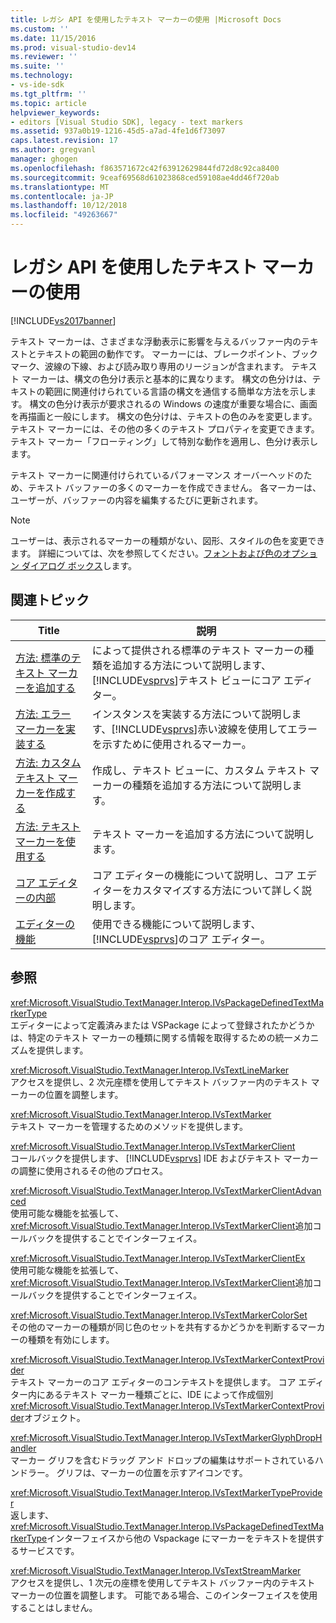 ```yaml
---
title: レガシ API を使用したテキスト マーカーの使用 |Microsoft Docs
ms.custom: ''
ms.date: 11/15/2016
ms.prod: visual-studio-dev14
ms.reviewer: ''
ms.suite: ''
ms.technology:
- vs-ide-sdk
ms.tgt_pltfrm: ''
ms.topic: article
helpviewer_keywords:
- editors [Visual Studio SDK], legacy - text markers
ms.assetid: 937a0b19-1216-45d5-a7ad-4fe1d6f73097
caps.latest.revision: 17
ms.author: gregvanl
manager: ghogen
ms.openlocfilehash: f863571672c42f63912629844fd72d8c92ca8400
ms.sourcegitcommit: 9ceaf69568d61023868ced59108ae4dd46f720ab
ms.translationtype: MT
ms.contentlocale: ja-JP
ms.lasthandoff: 10/12/2018
ms.locfileid: "49263667"
---
```

# <a name="using-text-markers-with-the-legacy-api"></a>レガシ API を使用したテキスト マーカーの使用
[!INCLUDE[vs2017banner](../includes/vs2017banner.md)]

テキスト マーカーは、さまざまな浮動表示に影響を与えるバッファー内のテキストとテキストの範囲の動作です。 マーカーには、ブレークポイント、ブックマーク、波線の下線、および読み取り専用のリージョンが含まれます。 テキスト マーカーは、構文の色分け表示と基本的に異なります。 構文の色分けは、テキストの範囲に関連付けられている言語の構文を通信する簡単な方法を示します。 構文の色分け表示が要求されるの Windows の速度が重要な場合に、画面を再描画と一般にします。 構文の色分けは、テキストの色のみを変更します。 テキスト マーカーには、その他の多くのテキスト プロパティを変更できます。 テキスト マーカー「フローティング」して特別な動作を適用し、色分け表示します。  
  
 テキスト マーカーに関連付けられているパフォーマンス オーバーヘッドのため、テキスト バッファーの多くのマーカーを作成できません。 各マーカーは、ユーザーが、バッファーの内容を編集するたびに更新されます。  
  
> [!NOTE]
>  ユーザーは、表示されるマーカーの種類がない、図形、スタイルの色を変更できます。 詳細については、次を参照してください。[フォントおよび色のオプション ダイアログ ボックス](../ide/reference/fonts-and-colors-environment-options-dialog-box.md)します。  
  
## <a name="related-topics"></a>関連トピック  
  
|Title|説明|  
|-----------|-----------------|  
|[方法: 標準のテキスト マーカーを追加する](../extensibility/how-to-add-standard-text-markers.md)|によって提供される標準のテキスト マーカーの種類を追加する方法について説明します、[!INCLUDE[vsprvs](../includes/vsprvs-md.md)]テキスト ビューにコア エディター。|  
|[方法: エラー マーカーを実装する](../extensibility/how-to-implement-error-markers.md)|インスタンスを実装する方法について説明します、[!INCLUDE[vsprvs](../includes/vsprvs-md.md)]赤い波線を使用してエラーを示すために使用されるマーカー。|  
|[方法: カスタム テキスト マーカーを作成する](../extensibility/how-to-create-custom-text-markers.md)|作成し、テキスト ビューに、カスタム テキスト マーカーの種類を追加する方法について説明します。|  
|[方法: テキスト マーカーを使用する](../extensibility/how-to-use-text-markers.md)|テキスト マーカーを追加する方法について説明します。|  
|[コア エディターの内部](../extensibility/inside-the-core-editor.md)|コア エディターの機能について説明し、コア エディターをカスタマイズする方法について詳しく説明します。|  
|[エディターの機能](http://msdn.microsoft.com/en-us/bdac940d-1f14-4019-a01f-fd0bb3dc7198)|使用できる機能について説明します、[!INCLUDE[vsprvs](../includes/vsprvs-md.md)]のコア エディター。|  
  
## <a name="reference"></a>参照  
 <xref:Microsoft.VisualStudio.TextManager.Interop.IVsPackageDefinedTextMarkerType>  
 エディターによって定義済みまたは VSPackage によって登録されたかどうかは、特定のテキスト マーカーの種類に関する情報を取得するための統一メカニズムを提供します。  
  
 <xref:Microsoft.VisualStudio.TextManager.Interop.IVsTextLineMarker>  
 アクセスを提供し、2 次元座標を使用してテキスト バッファー内のテキスト マーカーの位置を調整します。  
  
 <xref:Microsoft.VisualStudio.TextManager.Interop.IVsTextMarker>  
 テキスト マーカーを管理するためのメソッドを提供します。  
  
 <xref:Microsoft.VisualStudio.TextManager.Interop.IVsTextMarkerClient>  
 コールバックを提供します、 [!INCLUDE[vsprvs](../includes/vsprvs-md.md)] IDE およびテキスト マーカーの調整に使用されるその他のプロセス。  
  
 <xref:Microsoft.VisualStudio.TextManager.Interop.IVsTextMarkerClientAdvanced>  
 使用可能な機能を拡張して、<xref:Microsoft.VisualStudio.TextManager.Interop.IVsTextMarkerClient>追加コールバックを提供することでインターフェイス。  
  
 <xref:Microsoft.VisualStudio.TextManager.Interop.IVsTextMarkerClientEx>  
 使用可能な機能を拡張して、<xref:Microsoft.VisualStudio.TextManager.Interop.IVsTextMarkerClient>追加コールバックを提供することでインターフェイス。  
  
 <xref:Microsoft.VisualStudio.TextManager.Interop.IVsTextMarkerColorSet>  
 その他のマーカーの種類が同じ色のセットを共有するかどうかを判断するマーカーの種類を有効にします。  
  
 <xref:Microsoft.VisualStudio.TextManager.Interop.IVsTextMarkerContextProvider>  
 テキスト マーカーのコア エディターのコンテキストを提供します。 コア エディター内にあるテキスト マーカー種類ごとに、IDE によって作成個別<xref:Microsoft.VisualStudio.TextManager.Interop.IVsTextMarkerContextProvider>オブジェクト。  
  
 <xref:Microsoft.VisualStudio.TextManager.Interop.IVsTextMarkerGlyphDropHandler>  
 マーカー グリフを含むドラッグ アンド ドロップの編集はサポートされているハンドラー。 グリフは、マーカーの位置を示すアイコンです。  
  
 <xref:Microsoft.VisualStudio.TextManager.Interop.IVsTextMarkerTypeProvider>  
 返します、<xref:Microsoft.VisualStudio.TextManager.Interop.IVsPackageDefinedTextMarkerType>インターフェイスから他の Vspackage にマーカーをテキストを提供するサービスです。  
  
 <xref:Microsoft.VisualStudio.TextManager.Interop.IVsTextStreamMarker>  
 アクセスを提供し、1 次元の座標を使用してテキスト バッファー内のテキスト マーカーの位置を調整します。 可能である場合、このインターフェイスを使用することはしません。

